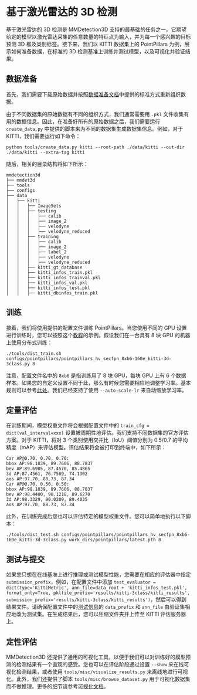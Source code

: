 # 基于激光雷达的 3D 检测

基于激光雷达的 3D 检测是 MMDetection3D 支持的最基础的任务之一。它期望给定的模型以激光雷达采集的任意数量的特征点为输入，并为每一个感兴趣的目标预测 3D 框及类别标签。接下来，我们以 KITTI 数据集上的 PointPillars 为例，展示如何准备数据，在标准的 3D 检测基准上训练并测试模型，以及可视化并验证结果。

## 数据准备

首先，我们需要下载原始数据并按照[数据准备文档](https://mmdetection3d.readthedocs.io/zh_CN/dev-1.x/user_guides/dataset_prepare.html)中提供的标准方式重新组织数据。

由于不同数据集的原始数据有不同的组织方式，我们通常需要用 `.pkl` 文件收集有用的数据信息。因此，在准备好所有的原始数据之后，我们需要运行 `create_data.py` 中提供的脚本来为不同的数据集生成数据集信息。例如，对于 KITTI，我们需要运行如下命令：

```shell
python tools/create_data.py kitti --root-path ./data/kitti --out-dir ./data/kitti --extra-tag kitti
```

随后，相关的目录结构将如下所示：

```
mmdetection3d
├── mmdet3d
├── tools
├── configs
├── data
│   ├── kitti
│   │   ├── ImageSets
│   │   ├── testing
│   │   │   ├── calib
│   │   │   ├── image_2
│   │   │   ├── velodyne
│   │   │   ├── velodyne_reduced
│   │   ├── training
│   │   │   ├── calib
│   │   │   ├── image_2
│   │   │   ├── label_2
│   │   │   ├── velodyne
│   │   │   ├── velodyne_reduced
│   │   ├── kitti_gt_database
│   │   ├── kitti_infos_train.pkl
│   │   ├── kitti_infos_trainval.pkl
│   │   ├── kitti_infos_val.pkl
│   │   ├── kitti_infos_test.pkl
│   │   ├── kitti_dbinfos_train.pkl
```

## 训练

接着，我们将使用提供的配置文件训练 PointPillars。当您使用不同的 GPU 设置进行训练时，您可以按照这个[教程](https://mmdetection3d.readthedocs.io/en/dev-1.x/user_guides/train_test.html)的示例。假设我们在一台具有 8 块 GPU 的机器上使用分布式训练：

```shell
./tools/dist_train.sh configs/pointpillars/pointpillars_hv_secfpn_8xb6-160e_kitti-3d-3class.py 8
```

注意，配置文件名中的 `8xb6` 是指训练用了 8 块 GPU，每块 GPU 上有 6 个数据样本。如果您的自定义设置不同于此，那么有时候您需要相应地调整学习率。基本规则可以参考[此处](https://arxiv.org/abs/1706.02677)。我们已经支持了使用 `--auto-scale-lr` 来自动缩放学习率。

## 定量评估

在训练期间，模型权重文件将会根据配置文件中的 `train_cfg = dict(val_interval=xxx)` 设置被周期性地评估。我们支持不同数据集的官方评估方案。对于 KITTI，将对 3 个类别使用交并比（IoU）阈值分别为 0.5/0.7 的平均精度（mAP）来评估模型。评估结果将会被打印到终端中，如下所示：

```
Car AP@0.70, 0.70, 0.70:
bbox AP:98.1839, 89.7606, 88.7837
bev AP:89.6905, 87.4570, 85.4865
3d AP:87.4561, 76.7569, 74.1302
aos AP:97.70, 88.73, 87.34
Car AP@0.70, 0.50, 0.50:
bbox AP:98.1839, 89.7606, 88.7837
bev AP:98.4400, 90.1218, 89.6270
3d AP:98.3329, 90.0209, 89.4035
aos AP:97.70, 88.73, 87.34
```

此外，在训练完成后您也可以评估特定的模型权重文件。您可以简单地执行以下脚本：

```shell
./tools/dist_test.sh configs/pointpillars/pointpillars_hv_secfpn_8xb6-160e_kitti-3d-3class.py work_dirs/pointpillars/latest.pth 8
```

## 测试与提交

如果您只想在在线基准上进行推理或测试模型性能，您需要在相应的评估器中指定 `submission_prefix`，例如，在配置文件中添加 `test_evaluator = dict(type='KittiMetric', ann_file=data_root + 'kitti_infos_test.pkl', format_only=True, pklfile_prefix='results/kitti-3class/kitti_results', submission_prefix='results/kitti-3class/kitti_results')`，然后可以得到结果文件。请确保配置文件中的[测试信息](https://github.com/open-mmlab/mmdetection3d/blob/dev-1.x/configs/_base_/datasets/kitti-3d-3class.py#L117)的 `data_prefix` 和 `ann_file` 由验证集相应地改为测试集。在生成结果后，您可以压缩文件夹并上传至 KITTI 评估服务器上。

## 定性评估

MMDetection3D 还提供了通用的可视化工具，以便于我们可以对训练好的模型预测的检测结果有一个直观的感受。您也可以在评估阶段通过设置 `--show` 来在线可视化检测结果，或者使用 `tools/misc/visualize_results.py` 来离线地进行可视化。此外，我们还提供了脚本 `tools/misc/browse_dataset.py` 用于可视化数据集而不做推理。更多的细节请参考[可视化文档](https://mmdetection3d.readthedocs.io/zh_CN/dev-1.x/user_guides/visualization.html)。
